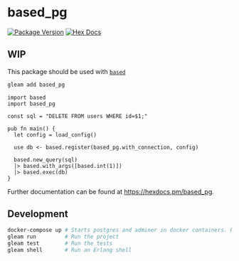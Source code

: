 # based_pg

[![Package Version](https://img.shields.io/hexpm/v/based_pg)](https://hex.pm/packages/based_pg)
[![Hex Docs](https://img.shields.io/badge/hex-docs-ffaff3)](https://hexdocs.pm/based_pg/)

## WIP

This package should be used with [`based`](https://github.com/stndrs/based)

```sh
gleam add based_pg
```
```gleam
import based
import based_pg

const sql = "DELETE FROM users WHERE id=$1;"

pub fn main() {
  let config = load_config()

  use db <- based.register(based_pg.with_connection, config)

  based.new_query(sql)
  |> based.with_args([based.int(1)])
  |> based.exec(db)
}
```

Further documentation can be found at <https://hexdocs.pm/based_pg>.

## Development

```sh
docker-compose up # Starts postgres and adminer in docker containers. Required for running tests
gleam run         # Run the project
gleam test        # Run the tests
gleam shell       # Run an Erlang shell
```
